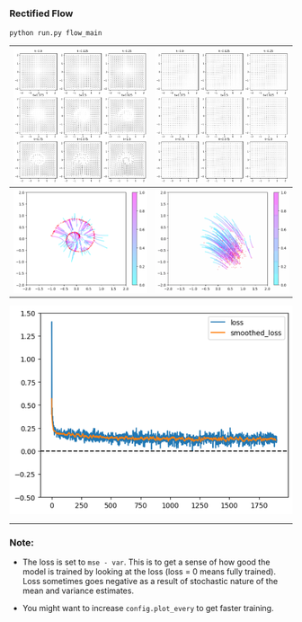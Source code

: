 ### Rectified Flow

```bash
python run.py flow_main
```

<p align="center">

![flow_eval](static/flow_eval.png) | ![eval_frames](static/eval_frames.gif)
:-------------------------:|:-------------------------:
![flow_sample](static/flow_sample.png) | ![sample_frames](static/sample_frames.gif)

![loss](static/loss.png)

</p>

---

### Note:

- The loss is set to `mse - var`. This is to get a sense of how good the model is trained by looking at the loss (loss = 0 means fully trained). Loss sometimes goes negative as a result of stochastic nature of the mean and variance estimates.

- You might want to increase `config.plot_every` to get faster training.

